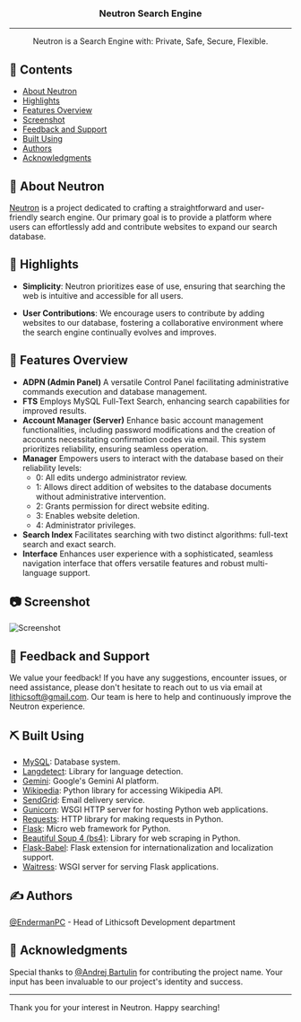 <h3 align="center">Neutron Search Engine</h3>
<div align="center">
</div>

---

<p align="center"> Neutron is a Search Engine with: Private, Safe, Secure, Flexible.
    <br> 
</p>

## 📝 Contents

- [About Neutron](#about)
- [Highlights](#highlights)
- [Features Overview](#features)
- [Screenshot](#screenshot)
- [Feedback and Support](#feedback)
- [Built Using](#built_using)
- [Authors](#authors)
- [Acknowledgments](#acknowledgments)

## 🧐 About Neutron <a name="about"></a>

[Neutron](https://github.com/Lithicsoft/Neutron) is a project dedicated to crafting a straightforward and user-friendly search engine. Our primary goal is to provide a platform where users can effortlessly add and contribute websites to expand our search database.

## 🏁 Highlights <a name="highlights"></a>

- **Simplicity**: Neutron prioritizes ease of use, ensuring that searching the web is intuitive and accessible for all users.
  
- **User Contributions**: We encourage users to contribute by adding websites to our database, fostering a collaborative environment where the search engine continually evolves and improves.

## 🚀 Features Overview <a name="features"></a>

- **ADPN (Admin Panel)**
  A versatile Control Panel facilitating administrative commands execution and database management.
- **FTS**
  Employs MySQL Full-Text Search, enhancing search capabilities for improved results.
- **Account Manager (Server)**
  Enhance basic account management functionalities, including password modifications and the creation of accounts necessitating confirmation codes via email. This system prioritizes reliability, ensuring seamless operation.
- **Manager**
  Empowers users to interact with the database based on their reliability levels:
  + 0: All edits undergo administrator review.
  + 1: Allows direct addition of websites to the database documents without administrative intervention.
  + 2: Grants permission for direct website editing.
  + 3: Enables website deletion.
  + 4: Administrator privileges.
- **Search Index**
  Facilitates searching with two distinct algorithms: full-text search and exact search.
- **Interface**
  Enhances user experience with a sophisticated, seamless navigation interface that offers versatile features and robust multi-language support.

## 📷 Screenshot <a name="screenshot"></a>
![Screenshot](https://i.imgur.com/JZHGRR2.png)

## 📢 Feedback and Support <a name="feedback"></a>

We value your feedback! If you have any suggestions, encounter issues, or need assistance, please don't hesitate to reach out to us via email at lithicsoft@gmail.com. Our team is here to help and continuously improve the Neutron experience.

## ⛏️ Built Using <a name="built_using"></a>

- [MySQL](https://www.mysql.com/): Database system.
- [Langdetect](https://pypi.org/project/langdetect/): Library for language detection.
- [Gemini](https://gemini.google.com/): Google's Gemini AI platform.
- [Wikipedia](https://pypi.org/project/wikipedia/): Python library for accessing Wikipedia API.
- [SendGrid](https://sendgrid.com/): Email delivery service.
- [Gunicorn](https://gunicorn.org/): WSGI HTTP server for hosting Python web applications.
- [Requests](https://docs.python-requests.org/en/latest/): HTTP library for making requests in Python.
- [Flask](https://flask.palletsprojects.com/en/2.1.x/): Micro web framework for Python.
- [Beautiful Soup 4 (bs4)](https://www.crummy.com/software/BeautifulSoup/bs4/doc/): Library for web scraping in Python.
- [Flask-Babel](https://github.com/python-babel/flask-babel): Flask extension for internationalization and localization support.
- [Waitress](https://github.com/Pylons/waitress): WSGI server for serving Flask applications.

## ✍️ Authors <a name="authors"></a>

[@EndermanPC](https://github.com/EndermanPC) - Head of Lithicsoft Development department

## 🎉 Acknowledgments <a name="acknowledgments"></a>

Special thanks to [@Andrej Bartulin](https://github.com/Andrej123456789/) for contributing the project name. Your input has been invaluable to our project's identity and success.

---
Thank you for your interest in Neutron. Happy searching!
